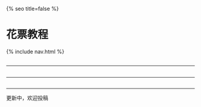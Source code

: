 {% seo title=false %}
# 花票教程   

{% include nav.html %}    

##  
***  

## 

*** 

##          

***  
更新中，欢迎投稿    
 




    

    


